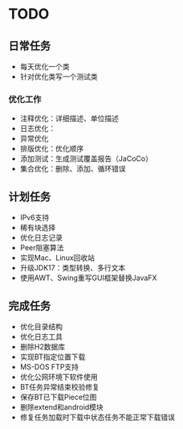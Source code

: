 # TODO

## 日常任务

* 每天优化一个类
* 针对优化类写一个测试类

### 优化工作

* 注释优化：详细描述、单位描述
* 日志优化：
* 异常优化
* 排版优化：优化顺序
* 添加测试：生成测试覆盖报告（JaCoCo）
* 集合优化：删除、添加、循环错误

## 计划任务

* IPv6支持
* 稀有块选择
* 优化日志记录
* Peer阻塞算法
* 实现Mac、Linux回收站
* 升级JDK17：类型转换、多行文本
* 使用AWT、Swing重写GUI框架替换JavaFX

## 完成任务

* 优化目录结构
* 优化日志工具
* 删除H2数据库
* 实现BT指定位置下载
* MS-DOS FTP支持
* 优化公网环境下软件使用
* BT任务异常结束校验修复
* 保存BT已下载Piece位图
* 删除extend和android模块
* 修复任务加载时下载中状态任务不能正常下载错误
